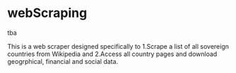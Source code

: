 # webScraping
tba

This is a web scraper designed specifically to 1.Scrape a list of all sovereign countries from Wikipedia and 2.Access all country pages and download geogrphical, financial and social data.